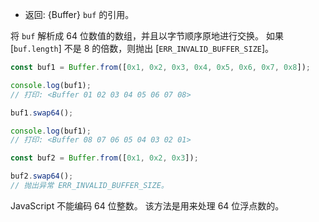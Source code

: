 <!-- YAML
added: v6.3.0
-->

* 返回: {Buffer} `buf` 的引用。

将 `buf` 解析成 64 位数值的数组，并且以字节顺序原地进行交换。
如果 [`buf.length`] 不是 8 的倍数，则抛出 [`ERR_INVALID_BUFFER_SIZE`]。

```js
const buf1 = Buffer.from([0x1, 0x2, 0x3, 0x4, 0x5, 0x6, 0x7, 0x8]);

console.log(buf1);
// 打印: <Buffer 01 02 03 04 05 06 07 08>

buf1.swap64();

console.log(buf1);
// 打印: <Buffer 08 07 06 05 04 03 02 01>

const buf2 = Buffer.from([0x1, 0x2, 0x3]);

buf2.swap64();
// 抛出异常 ERR_INVALID_BUFFER_SIZE。
```

JavaScript 不能编码 64 位整数。
该方法是用来处理 64 位浮点数的。

